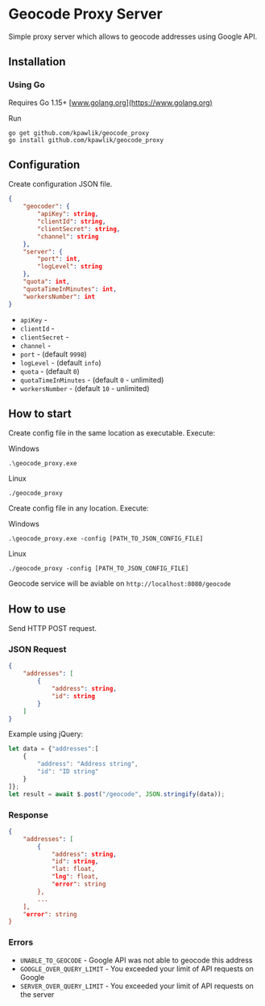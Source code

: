 # Geocode Proxy Server

Simple proxy server which allows to geocode addresses using Google API.

## Installation
### Using Go
Requires  Go 1.15+ [www.golang.org](https://www.golang.org)

Run 
```
go get github.com/kpawlik/geocode_proxy
go install github.com/kpawlik/geocode_proxy
```

## Configuration
Create configuration JSON file.
```json
{
    "geocoder": {
        "apiKey": string,
        "clientId": string,
        "clientSecret": string,
        "channel": string
    },
    "server": {
        "port": int,
        "logLevel": string
    },
    "quota": int,
    "quotaTimeInMinutes": int,
    "workersNumber": int
}
```

- `apiKey` - 
- `clientId` - 
- `clientSecret` - 
- `channel` - 
- `port` - (default `9998`)
- `logLevel` - (default `info`)
- `quota` - (default `0`)
- `quotaTimeInMinutes` - (default `0` - unlimited)
- `workersNumber` - (default `10`  - unlimited)
## How to start

Create config file in the same location as executable.
Execute:

Windows
```
.\geocode_proxy.exe
```
Linux
```
./geocode_proxy
```
Create config file in any location.
Execute:

Windows
```
.\geocode_proxy.exe -config [PATH_TO_JSON_CONFIG_FILE]
```
Linux
```
./geocode_proxy -config [PATH_TO_JSON_CONFIG_FILE]
```

Geocode service will be aviable on `http://localhost:8080/geocode`

## How to use
Send HTTP POST request.

### JSON Request
```json
{
    "addresses": [
        {
            "address": string,
            "id": string
        }
    ]
}
```
Example using jQuery:

```js
let data = {"addresses":[
    {
        "address": "Address string",
        "id": "ID string"
    }
]};
let result = await $.post("/geocode", JSON.stringify(data));
```

### Response
```json
{
    "addresses": [
        {
            "address": string,
            "id": string,
            "lat: float,
            "lng": float,
            "error": string
        },
        ...
    ],
    "error": string
}
```
### Errors
- `UNABLE_TO_GEOCODE` - Google API was not able to geocode this address
- `GOOGLE_OVER_QUERY_LIMIT` - You exceeded your limit of API requests on Google
- `SERVER_OVER_QUERY_LIMIT` - You exceeded your limit of API requests on the server